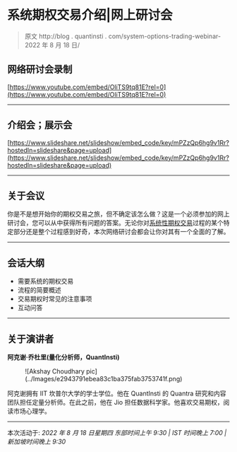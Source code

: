 # 系统期权交易介绍|网上研讨会

> 原文 http://blog . quantinsti . com/system-options-trading-webinar-2022 年 8 月 18 日/

## 网络研讨会录制

[https://www.youtube.com/embed/OliTS9tq81E?rel=0](https://www.youtube.com/embed/OliTS9tq81E?rel=0)

* * *

## 介绍会；展示会

[https://www.slideshare.net/slideshow/embed_code/key/mPZzQp6hg9v1Rr?hostedIn=slideshare&page=upload](https://www.slideshare.net/slideshow/embed_code/key/mPZzQp6hg9v1Rr?hostedIn=slideshare&page=upload)

* * *

## 关于会议

你是不是想开始你的期权交易之旅，但不确定该怎么做？这是一个必须参加的网上研讨会，您可以从中获得所有问题的答案。无论你对[系统性期权交易](https://quantra.quantinsti.com/course/systematic-options-trading)过程的某个特定部分还是整个过程感到好奇，本次网络研讨会都会让你对其有一个全面的了解。

* * *

## 会话大纲

*   需要系统的期权交易
*   流程的简要概述
*   交易期权时常见的注意事项
*   互动问答

* * *

## 关于演讲者

**阿克谢·乔杜里(量化分析师，QuantInsti)**

<figure class="kg-card kg-image-card">![Akshay Choudhary pic](../Images/e2943791ebea83c1ba375fab3753741f.png)</figure>

阿克谢拥有 IIT 坎普尔大学的学士学位。他在 QuantInsti 的 Quantra 研究和内容团队担任定量分析师。在此之前，他在 Jio 担任数据科学家。他喜欢交易期权，阅读市场心理学。

* * *

本次活动于:
*2022 年 8 月 18 日星期四
东部时间上午 9:30 | IST 时间晚上 7:00 |新加坡时间晚上 9:30*